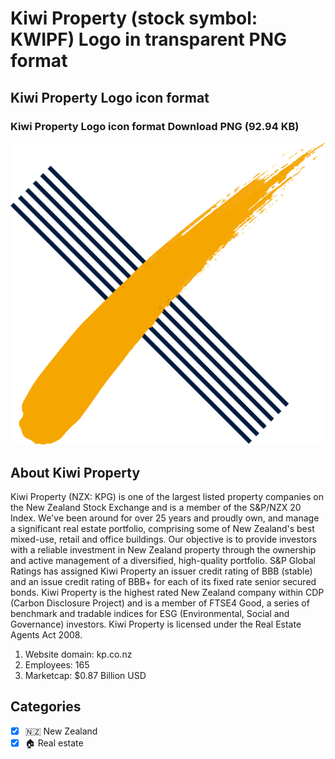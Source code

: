 # Kiwi Property (stock symbol: KWIPF) Logo in transparent PNG format

## Kiwi Property Logo icon format

### Kiwi Property Logo icon format Download PNG (92.94 KB)

![Kiwi Property Logo icon format Download PNG (92.94 KB)](/img/orig/KWIPF-e040f13f.png)

## About Kiwi Property

Kiwi Property (NZX: KPG) is one of the largest listed property companies on the New Zealand Stock Exchange and is a member of the S&P/NZX 20 Index. We've been around for over 25 years and proudly own, and manage a significant real estate portfolio, comprising some of New Zealand's best mixed-use, retail and office buildings. Our objective is to provide investors with a reliable investment in New Zealand property through the ownership and active management of a diversified, high-quality portfolio. S&P Global Ratings has assigned Kiwi Property an issuer credit rating of BBB (stable) and an issue credit rating of BBB+ for each of its fixed rate senior secured bonds. Kiwi Property is the highest rated New Zealand company within CDP (Carbon Disclosure Project) and is a member of FTSE4 Good, a series of benchmark and tradable indices for ESG (Environmental, Social and Governance) investors. Kiwi Property is licensed under the Real Estate Agents Act 2008.

1. Website domain: kp.co.nz
2. Employees: 165
3. Marketcap: $0.87 Billion USD


## Categories
- [x] 🇳🇿 New Zealand
- [x] 🏠 Real estate
